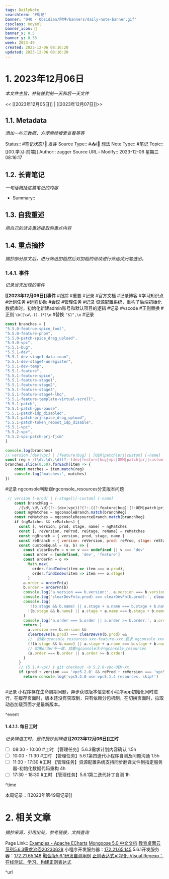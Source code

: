 ```yaml
---
tags: DailyNote
searchterm: "#周记"
banner: "040 - Obsidian/附件/banners/daily-note-banner.gif"
cssclass: noyaml
banner_icon: 💌
banner_x: 0.5
banner_y: 0.38
week: 2023-49
created: 2023-12-06 08:16:20
updated: 2023-12-06 08:16:20
---
```


# 1. 2023年12月06日

_本文件主旨，并链接到前一天和后一天文件_

<< [[2023年12月05日]] | [[2023年12月07日]]>>

## 1.1. Metadata

_添加一些元数据，方便后续搜索查看等等_

Status:: #笔记状态/🌱 发芽
Source Type:: #📥/💭 想法 
Note Type:: #笔记
Topic:: [[00.学习-前端]]
Author:: zagger
Source URL::
Modify:: 2023-12-06 星期三 08:16:17

## 1.2. 长青笔记

_一句话概括这篇笔记的内容_

- Summary::

## 1.3. 自我重述

_用自己的话去重述提取的重点内容_

## 1.4. 重点摘抄

_摘抄部分原文后，进行筛选加粗然后对加粗的继续进行筛选荧光笔选出。_

### 1.4.1. 事件

_记录当天出现的事件_

**[[2023年12月06日]]事件** 
#跟踪 #重要 #记录 #官方文档 #记录博客 #学习知识点 #计划任务 #远程协助 #会议 #管理任务 
#记录 资源配置系统，重构了后端初始化数据库时，初始化新建admin账号和默认项目的逻辑
#记录 #vscode #正则替换 #正则 `\b([\w\-().]*)\n` #替换 `"$1",\n`
#记录 
```js
const branches = [
"5.5.0-featrue-spice_tool",
"5.5.0-feature-pnpm",
"5.5.0-patch-spice_drag_upload",
"5.5.0-vpc",
"5.5.1-bug",
"5.5.1-dev",
"5.5.1-dev-stage1-data-roam",
"5.5.1-dev-stage4-unregister",
"5.5.1-dev-temp",
"5.5.1-feature",
"5.5.1-feature-spice",
"5.5.1-feature-stage1",
"5.5.1-feature-stage2",
"5.5.1-feature-stage3",
"5.5.1-feature-stage4-lhq",
"5.5.1-feature-template-virtual-scroll",
"5.5.1-patch",
"5.5.1-patch-gpu-pause",
"5.5.1-patch-idp_disabled",
"5.5.1-patch-prj-spice_drag_upload",
"5.5.1-patch-token_reboot_idp_disable",
"5.5.1-vpc",
"5.5.2-vpc",
"5.5.2-vpc-patch-prj-fjcm"
]

console.log(branches)
// version [dev|vpc] | [feature|bug] | [OEM|patch|prj|custom] [-name]                               
const reg = /(\d\.\d\.\d)(?:-(dev|feature|bug|vpc|OEM|patch|prj|custom))?(\w*)/
branches.slice(0,50).forEach(item => {
    const matches = item.match(reg)
    console.log('matches:', matches)
})
```
#记录 ngconsole判断跟ngconsole_resources分支版本问题
```js
 // version [-prod] | [-stage]|[-custom] [-name]
    const branchReg =
      /(\d\.\d\.\d)(?:-(dev|vpc))?(?:-((?:feature|bug)|(?:OEM|patch|prj|custom)))?(?:-([-_\w\u4e00-\u9fff]*))?/
    const ngMatches = ngconsoleBranch.match(branchReg)
    const reMatches = ngconsoleResourceBranch.match(branchReg)
    if (ngMatches && reMatches) {
      const [, version, prod, stage, name] = ngMatches
      const [, reVersion, reProd, reStage, reName] = reMatches
      const ngBranch = { version, prod, stage, name }
      const reBranch = { version: reVersion, prod: reProd, stage: reStage, name: reName }
      const customEqual = (a, b) => {
        const clearDevFn = v => v === undefined || v === 'dev'
        const order = [undefined, 'dev', 'feature']
        const orderFn = o =>
          Math.max(
            order.findIndex(item => item === o.prod),
            order.findIndex(item => item === o.stage)
          )
        a.order = orderFn(a)
        b.order = orderFn(b)
        console.log('a.version === b.version:', a.version === b.version)
        console.log('clearDevFn(a.prod) === clearDevFn(b.prod):', clearDevFn(a.prod) === clearDevFn(b.prod))
        console.log(
          '!(b.stage && b.name) || a.stage + a.name === b.stage + b.name:',
          !(b.stage && b.name) || a.stage + a.name === b.stage + b.name
        )
        console.log('a.order === b.order || a.order >= b.order:', a.order === b.order || a.order >= b.order)
        return (
          a.version === b.version &&
          clearDevFn(a.prod) === clearDevFn(b.prod) &&
          //  如果ngconsole_resources xxx-feature-xxx 要求 ngconsole xxx-feature-xx
          (!(b.stage && b.name) || a.stage + a.name === b.stage + b.name) &&
          // 如果order不一致，就要ngconsole大于ngconsole_resources
          (a.order === b.order || a.order >= b.order)
        )
      }
      // (5.1.4-vpc) $ git checkout -b 5.2.0-vpc-OEM-xx
      if (prod + version === 'vpc5.2.0' && reProd + reVersion === 'vpc5.1.4')
        return console.log('vpc5.2.0 use vpc5.1.4 resources, skip!')
   
```
#记录 小程序存在生命周期问题，异步获取版本信息和小程序app初始化同时进行，在缓存页面时，版本还没有获取到，只有依赖分包机制，在切换页面时，拉取动态加载页面才是最新版本。

^event

#### 1.4.1.1. 每日工时

_记录禅道工时，最终摘抄到禅道_
**[[2023年12月06日]]工时**
- [ ] 08:30 - 10:00 #工时 【管理任务】5.6.3需求计划内容确认 1.5h
- [ ] 10:00 - 11:30 #工时 【管理任务】5.6.1第四迭代小程序自测及问题沟通 1.5h
- [ ] 11:30 - 17:30 #工时 【管理任务】资源配置系统支持同步翻译文件到指定服务器-初始化数据代码重构 4h
- [ ] 17:30 - 18:30 #工时 【管理任务】5.6.1第二迭代补丁自测 1h

^time

本周记录：[[2023年第49周记录]]

# 2. 相关文章

_摘抄来源，引用出处，参考链接，文档查询_

Page Link::
[Examples - Apache ECharts](https://echarts.apache.org/examples/zh/index.html#chart-type-pie)
[Mongoose 5.0 中文文档](http://www.mongoosejs.net/docs/api.html#findone_findOne)
[教育桌面云系列5.6.3需求池@20230628](https://www.kdocs.cn/l/cq983TSTP8Lm)
小程序开发服务器：[172.21.65.145](https://172.21.65.145/view-front/#/serve/desktop/openClass)
5.6.1开发服务器：[172.21.65.148](https://172.21.65.148/#/login?next=%2Fresource%2Fpool)
[融合版5.6.1研发自测用例](https://www.kdocs.cn/l/cpwD8y3HIFKB)
[正则表达式可视化-Visual Regexp：在线测试、学习、构建正则表达式](https://wangwl.net/static/projects/visualRegex#source=%2F((%3F%3A%5Cd%5C.%5Cd%5C.%5Cd)(%3F%3D-dev)%3F(%3F%3A-vpc)%3F)(%3F%3A-((%3F%3Afeature%7Cbug)%7C(%3F%3AOEM%7Cpatch%7Cprj%7Ccustom)))%3F(%3F%3A-(%5B%5Cw_%5D*))%3F%2F&match=1.1&method=match)

^url
